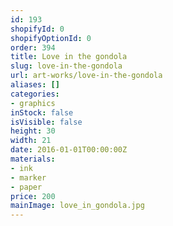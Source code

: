 ```yaml
---
id: 193
shopifyId: 0
shopifyOptionId: 0
order: 394
title: Love in the gondola
slug: love-in-the-gondola
url: art-works/love-in-the-gondola
aliases: []
categories:
- graphics
inStock: false
isVisible: false
height: 30
width: 21
date: 2016-01-01T00:00:00Z
materials:
- ink
- marker
- paper
price: 200
mainImage: love_in_gondola.jpg
---
```

